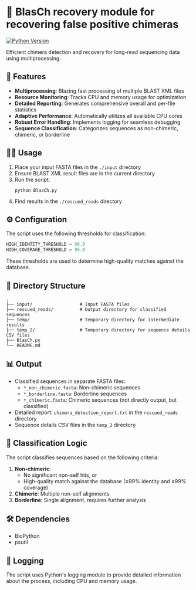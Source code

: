 # 🧬 BlasCh recovery module for recovering false positive chimeras 

[![Python Version](https://img.shields.io/badge/python-3.6%2B-blue)](https://www.python.org/downloads/)

Efficient chimera detection and recovery for long-read sequencing data using multiprocessing.

## 🚀 Features

- **Multiprocessing**: Blazing fast processing of multiple BLAST XML files
- **Resource Monitoring**: Tracks CPU and memory usage for optimization
- **Detailed Reporting**: Generates comprehensive overall and per-file statistics
- **Adaptive Performance**: Automatically utilizes all available CPU cores
- **Robust Error Handling**: Implements logging for seamless debugging
- **Sequence Classification**: Categorizes sequences as non-chimeric, chimeric, or borderline

## 🏃‍♂️ Usage

1. Place your input FASTA files in the `./input` directory
2. Ensure BLAST XML result files are in the current directory
3. Run the script:
   ```
   python BlasCh.py
   ```
4. Find results in the `./rescued_reads` directory

## ⚙ Configuration

The script uses the following thresholds for classification:

```python
HIGH_IDENTITY_THRESHOLD = 99.0
HIGH_COVERAGE_THRESHOLD = 99.0
```

These thresholds are used to determine high-quality matches against the database.

## 📂 Directory Structure

```
.
├── input/                  # Input FASTA files
├── rescued_reads/          # Output directory for classified sequences
├── temp/                   # Temporary directory for intermediate results
├── temp_2/                 # Temporary directory for sequence details CSV files
├── BlasCh.py
└── README.md
```

## 📊 Output

- Classified sequences in separate FASTA files:
  - `*_non_chimeric.fasta`: Non-chimeric sequences
  - `*_borderline.fasta`: Borderline sequences
  - `*_chimeric.fasta`: Chimeric sequences (not directly output, but classified)
- Detailed report: `chimera_detection_report.txt` in the `rescued_reads` directory
- Sequence details CSV files in the `temp_2` directory

## 🧠 Classification Logic

The script classifies sequences based on the following criteria:

1. **Non-chimeric**: 
   - No significant non-self hits, or
   - High-quality match against the database (≥99% identity and ≥99% coverage)
2. **Chimeric**: Multiple non-self alignments
3. **Borderline**: Single alignment, requires further analysis

## 🛠 Dependencies

- BioPython
- psutil

## 📝 Logging

The script uses Python's logging module to provide detailed information about the process, including CPU and memory usage.

